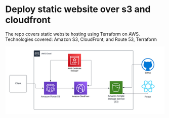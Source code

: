 # Deploy static website over s3 and cloudfront
The repo covers static website hosting using Terraform on AWS.
Technologies covered: Amazon S3, CloudFront, and Route 53, Terraform

<img src='https://github.com/brysonwaisi/s3-cloudfront/blob/main/assets/cloudfront.png' />